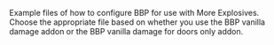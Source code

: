 Example files of how to configure BBP for use with More Explosives. 
Choose the appropriate file based on whether you use the BBP vanilla damage addon or the BBP vanilla damage for doors only addon.
